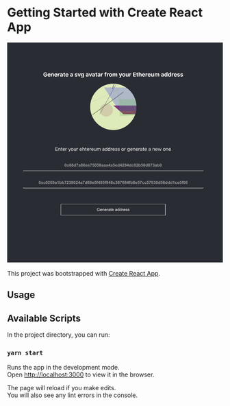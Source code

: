 # Getting Started with Create React App

![image example1](examples/example.png)


This project was bootstrapped with [Create React App](https://github.com/facebook/create-react-app).
## Usage

## Available Scripts

In the project directory, you can run:

### `yarn start`

Runs the app in the development mode.\
Open [http://localhost:3000](http://localhost:3000) to view it in the browser.

The page will reload if you make edits.\
You will also see any lint errors in the console.

